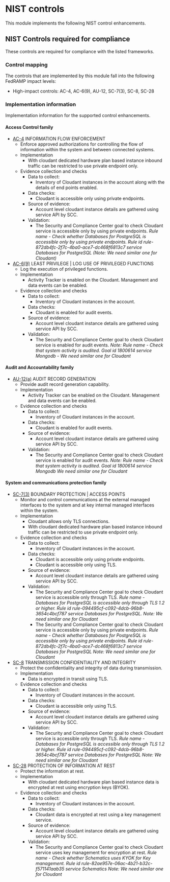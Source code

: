 <!-- This page is for the GoldenEye core team only -->

# NIST controls

This module implements the following NIST control enhancements.

## NIST Controls required for compliance

These controls are required for compliance with the listed frameworks.

### Control mapping

The controls that are implemented by this module fall into the following
FedRAMP impact levels:

- High-impact controls: AC-4, AC-6(9), AU-12, SC-7(3), SC-8, SC-28

<!-- AC-4 is listed as moderate in https://csrc.nist.gov/Projects/risk-management/sp800-53-controls/release-search#/control?version=5.1&number=AC-4 but in IBM Draft5 its listed as high impact>


<!-- Include an H3 called "Implementation information" -->
### Implementation information
Implementation information for the supported control enhancements.

#### Access Control family
- [AC-4](https://csrc.nist.gov/projects/cprt/catalog#/cprt/framework/version/SP_800_53_5_1_0/home?element=AC-4#headerElement) INFORMATION FLOW ENFORCEMENT
    - Enforce approved authorizations for controlling the flow of information within the system and between connected systems.
    - Implementation
      - With cloudant dedicated hardware plan based instance inbound traffic can be restricted to use private endpoint only.
    - Evidence collection and checks
      - Data to collect:
        - Inventory of Cloudant instances in the account along with the details of end points enabled.
      - Data checks:
        - Cloudant is accessible only using private endpoints.
      - Source of evidence:
        - Account level cloudant instance details are gathered using service API by SCC.
      - Validation:
        - The Security and Compliance Center goal to check Cloudant service is accessible only by using private endpoints. *Rule name - Check whether Databases for PostgreSQL is accessible only by using private endpoints. Rule id rule-872db4fc-2f7c-4ba0-ace7-dc468f6813c7 service Databases for PostgreSQL (Note: We need similar one for Cloudant)*
- [AC-6(9)](https://csrc.nist.gov/projects/cprt/catalog#/cprt/framework/version/SP_800_53_5_1_0/home?element=AC-6#AC-6(9)) LEAST PRIVILEGE | LOG USE OF PRIVILEGED FUNCTIONS
    - Log the execution of privileged functions.
    - Implementation
      - Activity Tracker is enabled on the Cloudant. Management and data events can be enabled.
    - Evidence collection and checks
      - Data to collect:
        - Inventory of Cloudant instances in the account.
      - Data checks:
        - Cloudant is enabled for audit events.
      - Source of evidence:
        - Account level cloudant instance details are gathered using service API by SCC.
      - Validation:
        - The Security and Compliance Center goal to check Cloudant service is enabled for audit events. *Note: Rule name - Check that system activity is audited. Goal id 1800614 service Mongodb - We need similar one for Cloudant*

#### Audit and Accountability family

- [AU-12(a)](https://csrc.nist.gov/projects/cprt/catalog#/cprt/framework/version/SP_800_53_5_1_0/home?element=AU-12#headerElement) AUDIT RECORD GENERATION
    - Provide audit record generation capability.
    - Implementation
      - Activity Tracker can be enabled on the Cloudant. Management and data events can be enabled.
    - Evidence collection and checks
      - Data to collect:
        - Inventory of Cloudant instances in the account.
      - Data checks:
        - Cloudant is enabled for audit events.
      - Source of evidence:
        - Account level cloudant instance details are gathered using service API by SCC.
      - Validation:
        - The Security and Compliance Center goal to check Cloudant service is enabled for audit events. *Note:  Rule name - Check that system activity is audited. Goal id 1800614 service Mongodb We need similar one for Cloudant*

#### System and communications protection family

- [SC-7(3)](https://csrc.nist.gov/Projects/risk-management/sp800-53-controls/release-search#/control?version=5.1&number=SC-7#active-control-number) BOUNDARY PROTECTION | ACCESS POINTS
    - Monitor and control communications at the external managed interfaces to the system and at key internal managed interfaces within the system.
    - Implementation
        - Cloudant allows only TLS connections.
        - With cloudant dedicated hardware plan based instance inbound traffic can be restricted to use private endpoint only.
    - Evidence collection and checks
      - Data to collect:
        - Inventory of Cloudant instances in the account.
      - Data checks:
        - Cloudant is accessible only using private endpoints.
        - Cloudant is accessible only using TLS.
      - Source of evidence:
        - Account level cloudant instance details are gathered using service API by SCC.
      - Validation:
        - The Security and Compliance Center goal to check Cloudant service is accessible only through TLS. *Rule name - Databases for PostgreSQL is accessible only through TLS 1.2 or higher. Rule id rule-094495cf-c092-4dcb-96b8-3654c4bcf787 service Databases for PostgreSQL. Note: We need similar one for Cloudant*
        - The Security and Compliance Center goal to check Cloudant service is accessible only by using private endpoints. *Rule name - Check whether Databases for PostgreSQL is accessible only by using private endpoints. Rule id rule-872db4fc-2f7c-4ba0-ace7-dc468f6813c7 service Databases for PostgreSQL Note: We need similar one for Cloudant*
- [SC-8](https://csrc.nist.gov/projects/cprt/catalog#/cprt/framework/version/SP_800_53_5_1_0/home?element=SC-8#headerElement) TRANSMISSION CONFIDENTIALITY AND INTEGRITY
    - Protect the confidentiality and integrity of data during transmission.
    - Implementation
        - Data is encrypted in transit using TLS.
    - Evidence collection and checks
      - Data to collect:
        - Inventory of Cloudant instances in the account.
      - Data checks:
        - Cloudant ia accessible only using TLS.
      - Source of evidence:
        - Account level cloudant instance details are gathered using service API by SCC.
      - Validation:
        - The Security and Compliance Center goal to check Cloudant service is accessible only through TLS. *Rule name - Databases for PostgreSQL is accessible only through TLS 1.2 or higher. Rule id rule-094495cf-c092-4dcb-96b8-3654c4bcf787 service Databases for PostgreSQL Note: We need similar one for Cloudant*
- [SC-28](https://csrc.nist.gov/projects/cprt/catalog#/cprt/framework/version/SP_800_53_5_1_0/home?element=SC-28#headerElement) PROTECTION OF INFORMATION AT REST
    - Protect the information at rest.
    - Implementation
        - With cloudant dedicated hardware plan based instance data is encrypted at rest using encryption keys (BYOK).
    - Evidence collection and checks
      - Data to collect:
        - Inventory of Cloudant instances in the account.
      - Data checks:
        - Cloudant data is encrypted at rest using a key management service.
      - Source of evidence:
        - Account level cloudant instance details are gathered using service API by SCC.
      - Validation:
        - The Security and Compliance Center goal to check Cloudant service uses key management for encryption at rest. *Rule name - Check whether Schematics uses KYOK for Key management. Rule id rule-82ae957e-06ac-4b21-b32c-f571141aab35 service Schematics Note: We need similar one for Cloudant*

